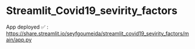 # Streamlit_Covid19_sevirity_factors

App deployed ✅ : https://share.streamlit.io/seyfgoumeida/streamlit_covid19_sevirity_factors/main/app.py
